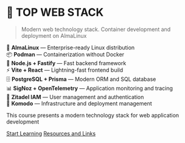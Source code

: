 # 🚀 TOP WEB STACK

> Modern web technology stack. Container development and deployment on AlmaLinux

🐧 **AlmaLinux** — Enterprise-ready Linux distribution  
📦 **Podman** — Containerization without Docker  
🚀 **Node.js + Fastify** — Fast backend framework  
⚡ **Vite + React** — Lightning-fast frontend build  
🗄️ **PostgreSQL + Prisma** — Modern ORM and SQL database  
📊 **SigNoz + OpenTelemetry** — Application monitoring and tracing  
🔐 **Zitadel IAM** — User management and authentication  
🧩 **Komodo** — Infrastructure and deployment management  

This course presents a modern technology stack for web application development

[Start Learning](#main)
[Resources and Links](/en/RESOURCES-AND-LINKS.md)
